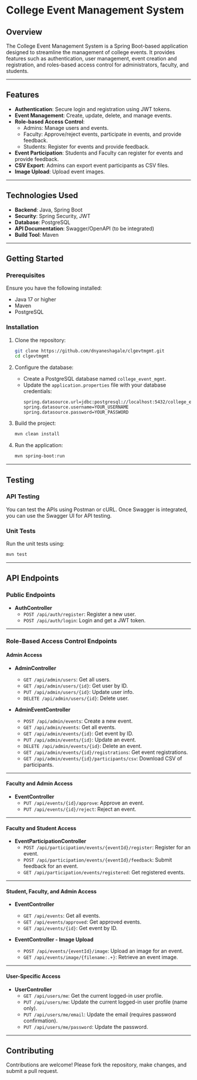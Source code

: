 # College Event Management System

## Overview
The College Event Management System is a Spring Boot-based application designed to streamline the management of college events. It provides features such as authentication, user management, event creation and registration, and roles-based access control for administrators, faculty, and students.

---

## Features
- **Authentication**: Secure login and registration using JWT tokens.
- **Event Management**: Create, update, delete, and manage events.
- **Role-based Access Control**:
    - Admins: Manage users and events.
    - Faculty: Approve/reject events, participate in events, and provide feedback.
    - Students: Register for events and provide feedback.
- **Event Participation**: Students and Faculty can register for events and provide feedback.
- **CSV Export**: Admins can export event participants as CSV files.
- **Image Upload**: Upload event images.

---

## Technologies Used
- **Backend**: Java, Spring Boot
- **Security**: Spring Security, JWT
- **Database**: PostgreSQL
- **API Documentation**: Swagger/OpenAPI (to be integrated)
- **Build Tool**: Maven

---

## Getting Started

### Prerequisites
Ensure you have the following installed:
- Java 17 or higher
- Maven
- PostgreSQL

### Installation
1. Clone the repository:
   ```bash
   git clone https://github.com/dnyaneshagale/clgevtmgmt.git
   cd clgevtmgmt
   ```

2. Configure the database:
    - Create a PostgreSQL database named `college_event_mgmt`.
    - Update the `application.properties` file with your database credentials:
      ```properties
      spring.datasource.url=jdbc:postgresql://localhost:5432/college_event_mgmt
      spring.datasource.username=YOUR_USERNAME
      spring.datasource.password=YOUR_PASSWORD
      ```

3. Build the project:
   ```bash
   mvn clean install
   ```

4. Run the application:
   ```bash
   mvn spring-boot:run
   ```

---

## Testing

### API Testing
You can test the APIs using Postman or cURL. Once Swagger is integrated, you can use the Swagger UI for API testing.

### Unit Tests
Run the unit tests using:
```bash
mvn test
```

---

## API Endpoints

### Public Endpoints
- **AuthController**
    - `POST /api/auth/register`: Register a new user.
    - `POST /api/auth/login`: Login and get a JWT token.

---

### Role-Based Access Control Endpoints

#### Admin Access
- **AdminController**
    - `GET /api/admin/users`: Get all users.
    - `GET /api/admin/users/{id}`: Get user by ID.
    - `PUT /api/admin/users/{id}`: Update user info.
    - `DELETE /api/admin/users/{id}`: Delete user.

- **AdminEventController**
    - `POST /api/admin/events`: Create a new event.
    - `GET /api/admin/events`: Get all events.
    - `GET /api/admin/events/{id}`: Get event by ID.
    - `PUT /api/admin/events/{id}`: Update an event.
    - `DELETE /api/admin/events/{id}`: Delete an event.
    - `GET /api/admin/events/{id}/registrations`: Get event registrations.
    - `GET /api/admin/events/{id}/participants/csv`: Download CSV of participants.

---

#### Faculty and Admin Access
- **EventController**
    - `PUT /api/events/{id}/approve`: Approve an event.
    - `PUT /api/events/{id}/reject`: Reject an event.

---

#### Faculty and Student Access
- **EventParticipationController**
    - `POST /api/participation/events/{eventId}/register`: Register for an event.
    - `POST /api/participation/events/{eventId}/feedback`: Submit feedback for an event.
    - `GET /api/participation/events/registered`: Get registered events.

---

#### Student, Faculty, and Admin Access
- **EventController**
    - `GET /api/events`: Get all events.
    - `GET /api/events/approved`: Get approved events.
    - `GET /api/events/{id}`: Get event by ID.

- **EventController - Image Upload**
    - `POST /api/events/{eventId}/image`: Upload an image for an event.
    - `GET /api/events/image/{filename:.+}`: Retrieve an event image.

---

#### User-Specific Access
- **UserController**
    - `GET /api/users/me`: Get the current logged-in user profile.
    - `PUT /api/users/me`: Update the current logged-in user profile (name only).
    - `PUT /api/users/me/email`: Update the email (requires password confirmation).
    - `PUT /api/users/me/password`: Update the password.

---

## Contributing
Contributions are welcome! Please fork the repository, make changes, and submit a pull request.
